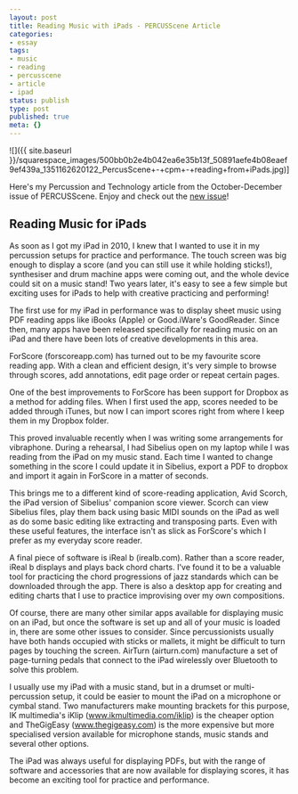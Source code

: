 ```yaml
---
layout: post
title: Reading Music with iPads - PERCUSScene Article
categories:
- essay
tags:
- music
- reading
- percusscene
- article
- ipad
status: publish
type: post
published: true
meta: {}
---
```


![]({{ site.baseurl }}/squarespace_images/500bb0b2e4b042ea6e35b13f_50891aefe4b08eaef9ef439a_1351162620122_PercusScene+-+cpm+-+reading+from+iPads.jpg)]

Here's my Percussion and Technology article from the October-December issue of PERCUSScene. Enjoy and check out the 
[new issue](http://www.drumscene.com.au/current-issue)!

## Reading Music for iPads

As soon as I got my iPad in 2010, I knew that I wanted to use it  in my percussion setups for practice and performance. The touch screen was big enough to display a score (and you can still use it while holding sticks!), synthesiser and drum machine apps were coming out, and the whole device could sit on a music stand! Two years later, it's easy to see a few simple but exciting uses for iPads to help with creative practicing and performing!

The first use for my iPad in performance was to display sheet music using PDF reading apps like iBooks (Apple) or Good.iWare's GoodReader. Since then, many apps have been released specifically for reading music on an iPad and there have been lots of creative developments in this area.

ForScore (forscoreapp.com) has turned out to be my favourite score reading app. With a clean and efficient design, it's very simple to browse through scores, add annotations, edit page order or repeat certain pages.

One of the best improvements to ForScore has been support for Dropbox as a method for adding files. When I first used the app, scores needed to be added through iTunes, but now I can import scores right from where I keep them in my Dropbox folder.

This proved invaluable recently when I was writing some arrangements for vibraphone. During a rehearsal, I had Sibelius open on my laptop while I was reading from the iPad on my music stand. Each time I wanted to change something in the score I could update it in Sibelius, export a PDF to dropbox and import it again in ForScore in a matter of seconds.

This brings me to a different kind of score-reading application, Avid Scorch, the iPad version of Sibelius' companion score viewer. Scorch can view Sibelius files, play them back using basic MIDI sounds on the iPad as well as do some basic editing like extracting and transposing parts. Even with these useful features, the interface isn't as slick as ForScore's which I prefer as my everyday score reader.

A final piece of software is iReal b (irealb.com). Rather than a score reader, iReal b displays and plays back chord charts. I've found it to be a valuable tool for practicing the chord progressions of jazz standards which can be downloaded through the app. There is also a desktop app for creating and editing charts that I use to practice improvising over my own compositions.

Of course, there are many other similar apps available for displaying music on an iPad, but once the software is set up and all of your music is loaded in, there are some other issues to consider. Since percussionists usually have both hands occupied with sticks or mallets, it might be difficult to turn pages by touching the screen. AirTurn (airturn.com) manufacture a set of page-turning pedals that connect to the iPad wirelessly over Bluetooth to solve this problem.

I usually use my iPad with a music stand, but in a drumset or multi-percussion setup, it could be easier to mount the iPad on a microphone or cymbal stand. Two manufacturers make mounting brackets for this purpose, IK multimedia's iKlip (www.ikmultimedia.com/iklip) is the cheaper option and TheGigEasy (www.thegigeasy.com) is the more expensive but more specialised version available for microphone stands, music stands and several other options.

The iPad was always useful for displaying PDFs, but with the range of software and accessories that are now available for displaying scores, it has become an exciting tool for practice and performance.

